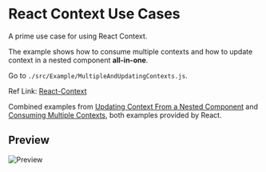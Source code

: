 # React Context Use Cases

A prime use case for using React Context.

The example shows how to consume multiple contexts and how to update context in a nested component **all-in-one**.

Go to `./src/Example/MultipleAndUpdatingContexts.js`.

Ref Link: [React-Context](https://reactjs.org/docs/context.html)

Combined examples from [Updating Context From a Nested Component](https://reactjs.org/docs/context.html#updating-context-from-a-nested-component) and [Consuming Multiple Contexts](https://reactjs.org/docs/context.html#consuming-multiple-contexts), both examples provided by React.


## Preview
![Preview](https://i.imgur.com/jT45Jsj.gif)
